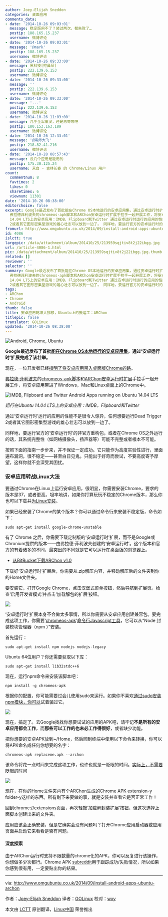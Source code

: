 ```yaml
---
author: Joey-Elijah Sneddon
categories: 桌面应用
comments_data:
- date: '2014-10-26 09:03:01'
  message: 稳定版用不了？装过两次，都失败了…
  postip: 188.165.15.237
  username: 微博评论
- date: '2014-10-26 09:03:01'
  message: '@mark'
  postip: 188.165.15.237
  username: 微博评论
- date: '2014-10-26 09:33:00'
  message: 黑科技[挖鼻屎]
  postip: 222.139.6.153
  username: 微博评论
- date: '2014-10-26 09:33:00'
  message: ''
  postip: 222.139.6.153
  username: 微博评论
- date: '2014-10-26 09:33:00'
  message: '...'
  postip: 222.139.6.153
  username: 微博评论
- date: '2014-10-26 11:03:00'
  message: 几乎全军覆没，还是再等等吧
  postip: 180.153.163.189
  username: 微博评论
- date: '2014-10-26 12:33:01'
  message: '@海师大飞'
  postip: 218.82.41.216
  username: 微博评论
- date: '2014-10-28 08:57:43'
  message: 没几个应用是能用的
  postip: 175.30.125.24
  username: 来自 - 吉林长春 的 Chrome/Linux 用户
count:
  commentnum: 8
  favtimes: 2
  likes: 0
  sharetimes: 6
  viewnum: 11301
date: '2014-10-26 08:38:00'
editorchoice: false
excerpt: Google最近发布了首批能在Chrome OS本地运行的安卓应用集，通过安卓运行时扩展完成了该壮举。 现在，一位开发者已经指明了将安卓应用带入桌面版Chrome的路。
  弗拉德菲利波夫的chromeos-apk脚本和ARChon安卓运行时扩展手拉手一起开展工作，将安卓应用带进了Windows，Mac和Linux桌面上的Chrome中。  运行在Ubuntu
  14.04 LTS上的安卓应用：IMDB，Flipboard和Twitter 通过安卓运行时运行的应用的性能不是很令人惊异，任何想要运行Dead Trigger
  2或者其它图形密集型游戏的雄心壮志可以放到一边了。 同样地，要运行官方的安卓运行时的非官方重构
fromurl: http://www.omgubuntu.co.uk/2014/09/install-android-apps-ubuntu-archon
id: 4086
islctt: true
largepic: /data/attachment/album/201410/25/213959sqjtiv8t2j22ibgg.jpg
url: /article-4086-1.html
pic: /data/attachment/album/201410/25/213959sqjtiv8t2j22ibgg.jpg.thumb.jpg
related: []
reviewer: ''
selector: ''
summary: Google最近发布了首批能在Chrome OS本地运行的安卓应用集，通过安卓运行时扩展完成了该壮举。 现在，一位开发者已经指明了将安卓应用带入桌面版Chrome的路。
  弗拉德菲利波夫的chromeos-apk脚本和ARChon安卓运行时扩展手拉手一起开展工作，将安卓应用带进了Windows，Mac和Linux桌面上的Chrome中。  运行在Ubuntu
  14.04 LTS上的安卓应用：IMDB，Flipboard和Twitter 通过安卓运行时运行的应用的性能不是很令人惊异，任何想要运行Dead Trigger
  2或者其它图形密集型游戏的雄心壮志可以放到一边了。 同样地，要运行官方的安卓运行时的非官方重构
tags:
- ARChon
- Chrome
- Android
thumb: false
title: 安卓应用乾坤大挪移，Ubuntu上的搬运工：ARChon
titlepic: false
translator: GOLinux
updated: '2014-10-26 08:38:00'
---
```


![Android, Chrome, Ubuntu](/data/attachment/album/201410/25/213959sqjtiv8t2j22ibgg.jpg)


**Google最近发布了首批[能在Chrome OS本地运行的安卓应用集](http://www.omgchrome.com/first-4-chrome-android-apps-released/)，通过‘安卓运行时’扩展完成了该壮举。**


现在，一位开发者已经[指明了将安卓应用带入桌面版Chrome的路](http://www.omgchrome.com/run-android-apps-on-windows-mac-linux-archon/)。


[弗拉德·菲利波夫](https://github.com/vladikoff/)的[chromeos-apk脚本](https://github.com/vladikoff/chromeos-apk)和[ARChon安卓运行时扩展](https://github.com/vladikoff/chromeos-apk/blob/master/archon.md)手拉手一起开展工作，将安卓应用带进了Windows，Mac和Linux桌面上的Chrome中。


![IMDB, Flipboard and Twitter Android Apps running on Ubuntu 14.04 LTS](/data/attachment/album/201410/25/214001ab650uwb8u2l7tld.jpg)


*运行在Ubuntu 14.04 LTS上的安卓应用：IMDB，Flipboard和Twitter*


通过‘安卓运行时’运行的应用的性能不是很令人惊异，任何想要运行Dead Trigger 2或者其它图形密集型游戏的雄心壮志可以放到一边了。


同样地，要运行官方的‘安卓运行时’的非官方重构包，或者在Chrome OS之外运行的话，其系统完整性（如网络摄像头，扬声器等）可能不完整或者根本不可能。


按照下面的指南一步步来，并不保证一定成功。它只能作为高度实验性进行，里面遍布漏洞，很不稳定——甚至白日见鬼。只能出于好奇而尝试，不要高度寄予厚望，这样你就不会深受其困扰。


### 安卓应用转战Linux大法


要通过Chrome在Linux上运行安卓应用，很明显，你需要安装Chrome，要求的版本是37，或者更高。坦率地讲，如果你打算玩玩不稳定的Chrome版本，那么你也可以下载并[为Linux安装](http://www.chromium.org/getting-involved/dev-channel)。


如果已经安装了Chrome的某个版本？你可以通过命令行来安装不稳定版，命令如下：



```
sudo apt-get install google-chrome-unstable

```

有了 Chrome 之后，你需要下载定制版的‘安卓运行时’扩展，而不是Google或Chronium提供的版本——由弗拉德·菲利波夫创建的‘安卓运行时’。这个版本和官方的有着诸多的不同，最突出的不同就是它可以运行在桌面版的浏览器上。


* [从BitBucket下载ARChon v1.0](https://bitbucket.org/vladikoff/archon/get/v1.0.zip)


下载好‘安卓运行时’扩展后，你需要从.zip解压内容，并移动解压后的文件夹到你的Home文件夹。


要安装它，打开Google Chrome，点击汉堡式菜单按钮，然后导航到扩展页。检查‘启用开发者模式’并点击‘加载解包的扩展’按钮。


![](/data/attachment/album/201410/25/214003phmxxtubcu1ch0x0.jpg)


‘安卓运行时’扩展本身不会做太多事情，所以你需要从安卓应用创建兼容包。要完成这项工作，你需要‘[chromeos-apk](https://github.com/vladikoff/chromeos-apk/blob/master/README.md)’[命令行Javascript工具](https://github.com/vladikoff/chromeos-apk/blob/master/README.md)，它可以从“Node 封装模块管理器（npm ）”安装。


首先运行：



```
sudo apt-get install npm nodejs nodejs-legacy

```

Ubuntu 64位用户？你还需要获取以下库：



```
sudo apt-get install lib32stdc++6

```

现在，运行npm命令来安装该脚本吧：



```
npm install -g chromeos-apk

```

根据你的配置，你可能需要过会儿使用sudo来运行。如果你不喜欢[通过sudo安装npm模块，你可以](http://stackoverflow.com/questions/19352976/npm-modules-wont-install-globally-without-sudo/21712034#21712034)试着骗过它。


![](/data/attachment/album/201410/25/214004ukx110i73o02h0x1.jpg)


现在，搞定了。去Google找找你想要试试的应用的APK吧，请牢记**不是所有的安卓应用都会工作**，而**那些可以工作的也未必工作得很好**，或者缺少功能。


把你想要的安卓APK放到~/Home，然后回到终端中使用以下命令来转换，你可以将APK命名成任何你想要的名字：



```
chromeos-apk replaceme.apk --archon

```

该命令将花一点时间来完成这项工作，也许也就是一眨眼的时间。[实际上，不需要眨眼的时间](https://www.youtube.com/watch?v=jKXLkWrBo7o)


![](/data/attachment/album/201410/25/214005q808hy99vtk8t89v.jpg)


现在，在你的Home文件夹内有个ARChon生成的Chrome APK extension-y folder-y这样的东西。所有剩下来要做的事，就是安装并查看它是否正常工作！


回到chrome://extensions页面，再次轻敲‘加载解封装扩展’按钮，但这次选择上面脚本创建出来的文件夹。


应用应该会正确安装，但是它确实会没有问题吗？打开Chrome应用启动器或应用页面并启动它来看看是否有问题。


#### 深度探索


由于ARChon运行时支持不限数量的chrome化的APK，你可以反复进行该操作，你想做多少次都行。Chrome APK [subreddit](http://www.reddit.com/r/chromeapks)用于跟踪成功/失败情况，所以如果你感到很有用，一定要贴出你的结果。




---


via: <http://www.omgubuntu.co.uk/2014/09/install-android-apps-ubuntu-archon>


作者：[Joey-Elijah Sneddon](https://plus.google.com/117485690627814051450/?rel=author) 译者：[GOLinux](https://github.com/GOLinux) 校对：[wxy](https://github.com/wxy)


本文由 [LCTT](https://github.com/LCTT/TranslateProject) 原创翻译，[Linux中国](http://linux.cn/) 荣誉推出